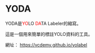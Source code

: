 # YODA

YODA是<font color="red">YO</font>LO <font color="red">DA</font>TA Labeler的縮寫。

這是一個用來簡單的標註YOLO資料的工具。

網址： https://vcdemy.github.io/yolabel
